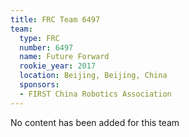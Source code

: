 ```yaml
---
title: FRC Team 6497
team:
  type: FRC
  number: 6497
  name: Future Forward
  rookie_year: 2017
  location: Beijing, Beijing, China
  sponsors:
  - FIRST China Robotics Association
---
```


No content has been added for this team